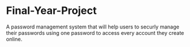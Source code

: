 
# Final-Year-Project

A password management system that will help users to securly manage their passwords using one password to access every account they create online.
